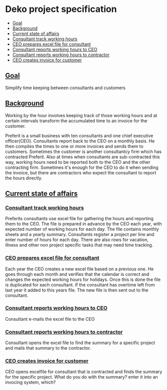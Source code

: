 

# Deko project specification

- [Goal](#goal)
- [Background](#background)
- [Current state of affairs](#currentstateofaffairs)
- [Consultant track working hours](#consultanttrackworkinghours)
- [CEO prepares excel file for consultant](#ceopreparesexcelfileforconsultant)
- [Consultant reports working hours to CEO](#consultantreportsworkinghourstoceo)
- [Consultant reports working hours to contractor](#consultantreportsworkinghourstocontractor)
- [CEO creates invoice for customer](#ceocreatesinvoiceforcustomer)


## [Goal](#goal)

Simplify time keeping between consultants and
customers

## [Background](#background)

Working by the hour involves keeping track of
those working hours and at certain intervals transform the
accumulated time to an invoice for the customer.

Preferit is a small business with ten consultants and one
chief executive officer(CEO). Consultants report back to the
CEO on a monthly basis. He then compiles the times to one or
more invoices and sends them to customers. Sometimes the
customer is another consultantcy firm which has contracted
Preferit. Also at times when consultants are sub-contracted
this way, working hours need to be reported both to the CEO
and the other contracting firm. Sometimes it's enough for the
CEO to do it when sending the invoice, but there are
contractors who expect the consultant to report the hours
directly.

## [Current state of affairs](#currentstateofaffairs)

### [Consultant track working hours](#consultanttrackworkinghours)

Preferits consultants use excel file for gathering the
hours and reporting them to the CEO. The file is prepared in
advance by the CEO each year, with expected number of working
hours for each day. The file contains monthly
sheets and a yearly summary. Consultants register a project
per line and enter number of hours for each day. There are
also rows for vacation, illness and other non project specific
tasks that may need time tracking.

### [CEO prepares excel file for consultant](#ceopreparesexcelfileforconsultant)

Each year the CEO creates a new excel file based on a
previous one. He goes through each month and verifies that the
calendar is correct and changes the expected working hours for
holidays. Once this is done the file is duplicated for each
consultant. If the consultant has overtime left from last year
it added to this years file. The new file is then sent out to
the consultant.

### [Consultant reports working hours to CEO](#consultantreportsworkinghourstoceo)

Consultant e-mails the excel file to the CEO
### [Consultant reports working hours to contractor](#consultantreportsworkinghourstocontractor)

Consultant opens the excel file to find the summary for a
specific project and mails that summary to the contractor.

### [CEO creates invoice for customer](#ceocreatesinvoiceforcustomer)

CEO opens excelfile for consultant that is contracted and
finds the summary for the specific project.
What do you do with the summary? enter it into
an invocing system, which?


